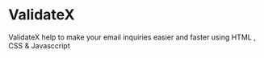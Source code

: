 # ValidateX
ValidateX help to make your email inquiries easier and faster using HTML , CSS & Javasccript
